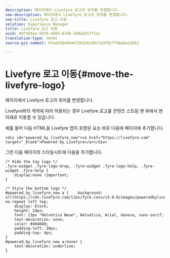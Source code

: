 ```yaml
---
description: 페이지에서 Livefyre 로고의 위치를 변경합니다.
seo-description: 페이지에서 Livefyre 로고의 위치를 변경합니다.
seo-title: Livefyre 로고 이동
solution: Experience Manager
title: Livefyre 로고 이동
uuid: 807304ae-6070-4505-87db-169a925f714c
translation-type: tm+mt
source-git-commit: 67aeb3de964473b326c88c3a3f81ff48a6a12652

---
```



# Livefyre 로고 이동{#move-the-livefyre-logo}

페이지에서 Livefyre 로고의 위치를 변경합니다.

Livefyre와의 계약에 따라 허용되는 경우 Livefyre 로고를 콘텐츠 스트림 맨 위에서 맨 아래로 이동할 수 있습니다.

예를 들어 다음 HTML을 Livefyre 앱이 포함된 요소 바로 다음에 페이지에 추가합니다.

```
<div id="powered_by_livefyre_new"><a href="https://livefyre.com" target="_blank">Powered by Livefyre</a></div>
```

그런 다음 페이지의 스타일시트에 다음을 추가합니다.

```
/* Hide the top logo */ 
.fyre-widget .fyre-logo-drop, .fyre-widget .fyre-logo-help, .fyre-widget .fyre-help { 
    display:none !important; 
} 
  
/* Style the bottom logo */ 
#powered_by_livefyre_new a {    background: url(https://cdn.livefyre.com/libs/fyre.conv/v3.0.0/images/poweredbylivefyre.png) no-repeat left top; 
    display: block; 
    height: 24px; 
    font: 13px "Helvetica Neue", Helvetica, Arial, Geneva, sans-serif; 
    text-decoration: none; 
    color: #404040; 
    padding-left: 28px; 
    padding-top: 4px; 
} 
#powered_by_livefyre_new a:hover { 
    text-decoration: underline; 
}
```


